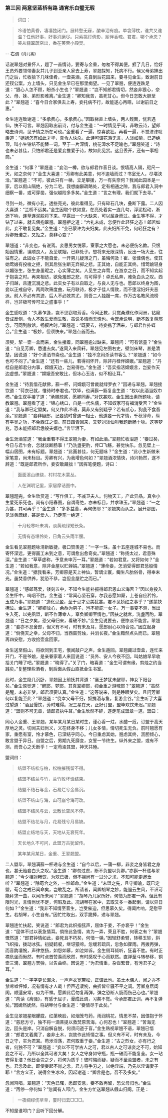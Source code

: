 <script type="text/javascript">
    var head = document.getElementsByTagName('head')[0];
    cssURL = '/public/article_1.css';
    linkTag = document.createElement('link');
    linkTag.href = cssURL;
    linkTag.setAttribute('type','text/css');
    linkTag.setAttribute('rel','stylesheet');
    head.appendChild(linkTag);
</script>
### 第三回  两意坚蓝桥有路  通宵乐白璧无瑕 

> 词曰：

> 冷语怕黄昏，凄凄独闭门。展转愁无寐，酸辛泪有痕。单衾薄枕，谁共又谁温？任他好事，好事消磨尽。只索挑灯倩影，厮伴香魂。君君，哪个承恩？笑从翡翠疏帘出，香在芙蓉小殿焚。

-- 右调`《月儿高》`

话说翠翘对景怀人，题了一首情诗，要寄与金重，匆匆不得其便。捱了几日，恰好王员外要领带妻女并儿子到至亲人家去上寿，翠翘探知，托病不行。候父母弟妹出门之后，忙收拾下几味佳肴，一壶美酒，先自到后花园来，要寻见金生，致谢前日还钗公案。方上墙头，只见金生早已在那里痴望。一见了翠翘，便连连跌足道：“狠心人怎不顾，盼杀小生也？”翠翘道：“岂不知郎君情切，然妾非狠心，奈父、母、妹、弟形影难离。”金生道：“卿知我苦，虽死甘心。但今日怎敢大胆至此？”翠翘道：“喜今日合家俱去上寿，妾托病不行，故能遂心再晤，以谢前日之惠。”

金生连连致谢道：“多承费心，多承费心。”因取梯直上墙头，两人觌面，恍若遇仙，快不可言。翠翘因取出前诗，付与金生道：“一时情见乎词，非敢云诗，望郎略去诗词，见予情之所在可也。”金重看了一遍，惊喜欲狂。再看一遍，不觉津津叹羡道：“姐姐怎有如此才华，真令人快杀。此诗可谓花落无言，人淡如菊，已造绝顶，叫小生钳结不能替一词。至于一片深情，桃花潭水不足喻也。”翠翘笑道：“诗也未必甚佳，只怕郎君还是爱妾推爱于诗，故如此见赏。这且丢开，还有一事相商。”

金生道：“何事？”翠翘道：“妾治一樽，欲与郎君作音日谈。恨墙高人隔，咫尺一天，如之奈何？”金生大喜道：“芳卿有此美意，何不逾墙而过？书室无人，尽堪浃洽。”翠翘道：“不可，彼此只有一梯，立足攀援，万一有失奈何？我闻此园本是一家，后以假山隔绝，分为二宅。我想幽僻疏略处，定有相通之隙，我与郎君入洞中细察一番，或可穿凿，强似越险多多矣。”金生道：“言之有理，我们就下去寻。”

寻到一处，微有小孔，透些亮光，彼此看得见。只有碎石几块，叠断下露。二人因大喜道：“兰桥不远矣。”金生因取个铁如意，在亮处着实一连几勾，浮泥松动，淅沥下响，连草连泥脱将下来。早露出一个大缺来，可以屈身而过。金生等不得，才钻了过来，就去偎抱翠翘。翠翘拒之道：“六礼未成，怎便作此轻狂之态！郎若如此，妾不敢复见矣。”金生道：“业已蒙许为夫妇矣，此夫妇所不免，何轻狂之有？芳卿既诺之，又拒之，莫非心变？”

翠翘道：“非变也，有说焉。妾思男女悦慕，室家之大愿也，未必便伤名教。只恨始因情重，误顺良人，及至联姻，已非处子。想将来无限深情，反出一场大丑，往往有之。此固女子不能自爱，一开男儿疑薄之门，虽悔何及！崔、张佳偶也，使其始莺娘有投梭之拒，则其后张生断无弃掷之悲。正其始，自能正其终。惜莺娘轻身以媚张生，张生身虽昵之，心实薄之矣。人见生之弃莺，在游京之日，而不知实起于抱衾之时。再来相访，欲免羞郎之悲，乌可得乎！卓氏私奔，难免白头之叹。西子归越，且遭沉溺之悲。此实女子有以自取之，与良人无与也。愿郎以终身为图，妾以正戒自守，两两吹箫度曲，玩月联诗，极才子佳人情致，而不堕淫妇奸夫恶派。前人不必有其迹，后人不必效其尤，则吾二人独踞一席，作万古名教风流榜样，岂非极可传可法之盛事乎！”

金生感叹道：“久慕乍逢，岂不思窃取芳香。今闻正教，只觉桑濮化作河洲，钻窥皆成反侧，令人不敢生爱而生敬，虽说多情而无愧也。今既承说明，断不敢复萌邪念，可同到敝馆，畅叙片时。”翠翘道：“既要去，待妾携了酒来，与郎君作扑蝶会。”金生道：“极妙，但须快来。”翠翘点首而去。

须臾，挈一壶一盒而来，金生接着，同翠翘逾过缺来。翠翘问：“可有馆童？”金生道：“自见芳卿，悉遣去矣。”遂同入来凤轩。翠翘见左图右史，壁剑床琴，甚是清楚，因说道：“好个潇洒书斋也。”金生道：“独不念闷杀读书客么？”翠翘道：“如今也可不闷了。”金生道：“还有一些儿，若得闷怀开，除非丹桂伴嫦娥。”翠翘道：“丹桂自是郎君分内事，嫦娥天边，岂易得也。”金生道：“吾实指活嫦娥言，岂妄作天边虚想。”翠翘道：“嫦娥吾安敢比，但冰心玉洁，似不相让耳。”

金生道：“待我借花献佛，斟一杯，问嫦娥可曾裁就绿罗衣？”因递与翠翘，翠翘接饮道：“荷衣已就，惟待时奉君也。”饮毕，也满斟一觞复金生道：“权以此酒当奴巾栉。”金生双手接了道：“承赐琼浆，愿卿同寿。”对饮甚欢。金生因出素所题咏，请教翠翘。翠翘看了道：“锦心绣口，自是一代名儒，不知奴家可有福消受否？”金生道：“我与卿已定盟矣，何又作此冷语，莫非又有别疑乎？若有贰心，狗彘不食吾余。”翠翘道：“妾非疑郎，记妾幼时曾遇一相士，他道妾一代才情，千秋薄命，纵有平吴之功，不免西江之恨。前日踏青回来，又梦刘淡仙叫我题断肠十咏。这等梦兆，恐未能招郎君恁般夫婿也。”言毕泪下。

金生沥酒誓道：“我金重若不得王翠翘为妻，有如此酒。”翠翘忙收泪道：“妾过矣，今日与君乍会，怎就谈断肠事！”乃洗盏更酌，传□飞觞，甚觉快乐。忽见壁上一幅山居图，未有标题。翠翘道：“此画甚佳，何无题咏？”金生道：“此小生新做米家笔意，尚未标目。芳卿有兴，为我增色何如？”翠翘酒浓情快，诗兴勃然，遂不辞道：“既是郎君所作，妾安敢藏拙！”因挥笔便题，诗曰：

> 面面溪山缭绕，村村花木蒙丛。

> 人在渊明记里，家居摩诘图中。

翠翘题完，金生欣赏道：“写作俱工，不减卫夫人。何物天工，产此异品，真令小生爱死乐死也。尚有小阳春图，自谓奇绝，亦未标目，并求珠玉。”翠翘道：“一之为甚，其可再乎！”金生道：“多多益善，再何伤耶？”翠翘笑而从之。展开那图，见淡黄疏绿，甚是爱人，乃走笔一绝道：

> 十月轻寒叶未凋，淡黄疏绿短长条。

> 无情有态堪怜处，日角云头雨半腰。

金生看见翠翘题咏清新敏捷，极口赞羡道：“一字一珠，虽十五座连城不易也。而寄怀深远，更得画工未到之意，可谓愈出愈奇矣。”翠翘道：“称扬太过，君意殊深。”金生道：“草草虚称，予意未申万一耳。”翠翘道：“若如君意，又将如何？”金生道：“若如我意，除非金屋以贮婵娟。”翠翘道：“薄命妾，怎消受得郎君恁般情况。”金生道：“据我看来，芳卿原是天上神仙，暂谪尘寰，鲰生凡胎俗骨，得奉末光。虽焚香供养，犹恐不恭，岂但金屋贮之而已。”

翠翘道：“感郎笃爱，镂刻五中，不知今生能补报得郎君恩山义海否？”因以身投入金生怀中，呜咽不胜。金生道：“常闻心坚石穿，尔我志愿如厮，上苍自应矜怜，玉成乃事。”翠翘道：“造化忌盈，至于忌才忌美犹甚。君不见娇红之事乎？”遂蒙袂掩泣。金生道：“卿卿放心，余忝为男子，岂不能庇一女子。万一事变不测，当出生入死，以完夙盟，断不作薄幸人，辜负卿卿至情也。”因扶之就席，洗盏再酌。翠翘道：“日之夕矣，恐父母归来，看破不妙。”金生见说要去，便惨淡不能言。翠翘道：“妾亦不忍舍郎，但义有不可，时有未及耳，愿郎耐心以待合卺。”因立起身道：“倘侥天之幸，父母不归，当西窗剪烛，共消长夜。”金生黯然点头而已。翠翘再四安慰，方收拾壶盒回家。

金生送至假山，将欲同到王宅，俄闻敲户之声，金生遁回。翠翘藏过壶盒，连忙来开门，不是爷娘，是亲眷家着人来回说道：“员外、安人今夜不回，叫姑娘早早收拾关门睡了吧。”翠翘道：“晓得了。”关了门，暗喜道：“金生可谓有缘，剪烛之约当践矣。”复整理些酒肴，到后面从假山直抵金生书室。

此时，金生隐几沉卧，翠翘因上前抚其背道：“襄王梦犹未醒耶，神女下阳台矣。”金生惊觉道：“醒耶，梦耶，其真翠卿耶，抑金重之游魂耶？”翠翘道：“虽然是醒，未必非梦，郎君须要认真。”金生道：“这等说来，则是睁眼梦矣。且问芳卿何以复能至此？”翠翘道：“侥幸父母不归，奴携酒与鱼，复游金谷。”金生听了大喜过望道：“酒且慢饮，芳时难得。况三星在天，正好订盟，盟毕欢饮未迟。”翠翘道：“盟则不可无章，请郎君执牛耳。”金生欣然不辞，遂走笔成盟章一道。盟曰：

同心人金重、王翠翘，某年某月某日某时生，谨心香一炷，水醴一卮，订盟于高天厚地之灵。切闻夫妇尚义，义在终身不移；儿女多情，情切死生无负。前时翘愿有家，重愿有室，怜才慕色，已深结乎同心。今日重虑其始，翘虑其终，沥胆倾心，敢言盟于异日。自盟之后，男期九死靡变，女誓一节终生。纵外来之盟，或有不测，而吾心之夭断乎！一定苟渝其盟，神天共殛。

盟词曰：

> 结盟不结松与柏，松柏摧残留不得。

> 结盟不结兰与竹，兰竹败坏谁结束。

> 结盟不结石与金，石易烂兮金易沉。

> 结盟不结山与海，山可崩兮海可改。

> 结盟不结风与云，云散长空风不停。

> 结盟不结花与月，花易残兮月易缺。

> 结盟止结地与天，天地从无衰死年。

> 天长地久不可问，此盟万古犹留传。

> 某年某月某日，金重、王翠翘盟。

二人盟毕，翠翘满斟一杯递与金生道：“自今以后，一蒲一柳，非妾之身皆君之身也，甚无贻妾白头之叹。”金生道：“卿勿过虑，断不负盟以负卿。”亦斟一杯递与翠翘道：“今夕相对畅饮，为欢已极，但不揣尚有一过分之求，不知可能更邀垂听？”翠翘道：“除苟合之外，一惟郎命。”金生道：“未盟之先，且守卿谕，既已定盟，苟合之戒已闻命矣，岂敢乱之。所请者，闻卿胡琴之妙，能遏云生风，不识可能拜求一曲，以闻所未闻？”翠翘道：“胡琴乃儿家所好，何惜为郎君一弹。但此有限时光，言情尚忧不足，何暇及此。况胡琴在家中，去取又多一番起倒，请以异日何如？”金生道：“我非不知情至音生，岂受催迫，但思慕久矣。得闻片响，足慰平生。若胡琴，小生自有。”因忙忙取出，双手跪捧，递与翠翘。

翠翘连忙扶起，笑说道：“郎君为此织指弦声，屈体于妾，不亦亵乎！”金生道：“屈体不过以表急情耳。倘怜此急情，肯为一弄，荣且不胜，何亵之有？”翠翘慨然道：“郎君钟情如此，妾死且不朽矣，何惜一弹。”因轻舒柔臂，转移玉轸，斜飞织指，拨动冰弦。初疑鹤唳，继讶猿啼。忽缓若疏风，忽急如骤雨。再拨再弹，而音韵凄惋，声律悠扬，如怨如慕，如泣如诉。金生侧耳倾听，狂喜不胜。有时正襟危坐而愀然，有时点首赞羡而欣然，有时感叹于心而默然。直弹至斗转参移，铜壶三滴，翠翘方罢弹，以告曲终。因说道：“为君情重，杂沓繁音，有污君子之耳。”

金生道：“一字字更长漏永，一声声衣宽带松，正谓此也。虽土木偶人，闻之亦不禁唏嘘怦悼，况有情有才人哉！但声近凄惋，曲折皆牢骚不平之调。芳卿身居闺阁，顺适安常，似为不祥。愿卿此后勿复再弹，弹之恐断人肠而伤己心也。”翠翘道：“向读《离骚》，有感于屈子，漫成此调，习矣不觉。今承郎君正训，再不复弹矣。”因嫣然妩然，将胡琴付与金生道：“妾情尽于此矣。”

金生见翠翘星眼朦胧，红蕖映脸，如烟笼芍药，雨润桃花，情思不禁，因偎抱于怀道：“慈悲方寸，独不将一滴菩提以救焚原苦海，心何忍也！”翠翘道：“苦海无边，回头是岸。只消自解自脱，何须问道于盲。”金生熟视翠翘不语，翠翘已悟道：“郎君又着魔了，妾非土木，岂故作此矫情之事。但义有不可，时有未及，今日之守，实为君耳。苟涉淫荡，君何取重于妾。”金生道：“古之烈女，亦有行之者，何独不可？”翠翘道：“妾以不可学古人之可，君以古人之可谅妾之不可，始知妾之不可，乃所以全其可者大矣！女人之守身如守瓶，瓶一破而不能复全。女一玷安得复洁？他日合卺之夕，将何为质乎！彼时悔而疑，疑而不至渝盟者，未之有也。君念及此，即使妾起不肖之念，君方将手刃之，以绝淫端，乃先以淫诲妻子耶！”言方义正，说得金生冰冷，因起谢道：“卿言是也。吾不及多矣。”

忽闻鸡唱，翠翘道：“天色已曙，愿郎安息，妾不敢再留，恐父母归也。”金生道：“再停一停何如？”忽闻有人叩门，金生方忙送翠翘从假山归阁。正是：

> 一夜绸缪伤草草，霎时归去□□□。

不知是谁叩门？且听下回分解。